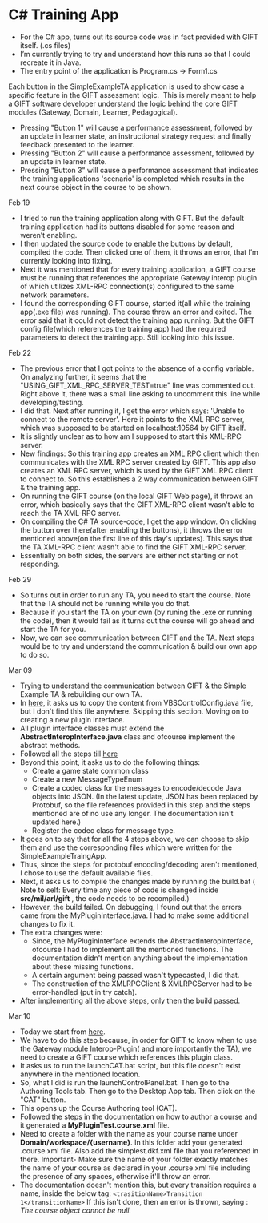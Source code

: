 # C# Training App

- For the C# app, turns out its source code was in fact provided with GIFT itself. (.cs files)
- I’m currently trying to try and understand how this runs so that I could recreate it in Java.
- The entry point of the application is Program.cs → Form1.cs

Each button in the SimpleExampleTA application is used to show case a specific feature in the GIFT assessment logic.  This is merely meant to help a GIFT software developer understand the logic behind the core GIFT modules (Gateway, Domain, Learner, Pedagogical).

- Pressing "Button 1" will cause a performance assessment, followed by an update in learner state, an instructional strategy request and finally feedback presented to the learner.
- Pressing "Button 2" will cause a performance assessment, followed by an update in learner state.
- Pressing "Button 3" will cause a performance assessment that indicates the training applications 'scenario' is completed which results in the next course object in the course to be shown.

Feb 19

- I tried to run the training application along with GIFT. But the default training application had its buttons disabled for some reason and weren’t enabling.
- I then updated the source code to enable the buttons by default, compiled the code. Then clicked one of them, it throws an error, that I’m currently looking into fixing.
- Next it was mentioned that for every training application, a GIFT course must be running that references the appropriate Gateway interop plugin of which utilizes XML-RPC connection(s) configured to the same network parameters.
- I found the corresponding GIFT course, started it(all while the training app(.exe file) was running). The course threw an error and exited. The error said that it could not detect the training app running. But the GIFT config file(which references the training app) had the required parameters to detect the training app. Still looking into this issue.

Feb 22

- The previous error that I got points to the absence of a config variable. On analyzing further, it seems that the "USING_GIFT_XML_RPC_SERVER_TEST=true" line was commented out. Right above it, there was a small line asking to uncomment this line while developing/testing.
- I did that. Next after running it, I get the error which says: 'Unable to connect to the remote server'. Here it points to the XML RPC server, which was supposed to be started on localhost:10564 by GIFT itself. 
- It is slightly unclear as to how am I supposed to start this XML-RPC server.
- New findings: So this training app creates an XML RPC client which then communicates with the XML RPC server created by GIFT. This app also creates an XML RPC server, which is used by the GIFT XML RPC client to connect to. So this establishes a 2 way communication between GIFT & the training app.
- On running the GIFT course (on the local GIFT Web page), it throws an error, which basically says that the GIFT XML-RPC client wasn't able to reach the TA XML-RPC server.
- On compiling the C# TA source-code, I get the app window. On clicking the button over there(after enabling the buttons), it throws the error mentioned above(on the first line of this day's updates). This says that the TA XML-RPC client wasn't able to find the GIFT XML-RPC server.
- Essentially on both sides, the servers are either not starting or not responding.


Feb 29

- So turns out in order to run any TA, you need to start the course. Note that the TA should not be running while you do that.
- Because if you start the TA on your own (by runing the .exe or running the code), then it would fail as it turns out the course will go ahead and start the TA for you.
- Now, we can see communication between GIFT and the TA. Next steps would be to try and understand the communication & build our own app to do so.


Mar 09
- Trying to understand the communication between GIFT & the Simple Example TA & rebuilding our own TA.
-  In [here](https://www.gifttutoring.org/projects/gift/wiki/Developer_Guide_2022-1#Creating-a-new-Control-Configuration-java-file), it asks us to copy the content from VBSControlConfig.java file, but I don't find this file anywhere. Skipping this section. Moving on to creating a new plugin interface.
- All plugin interface classes must extend the **AbstractInteropInterface.java** class and ofcourse implement the abstract methods.
- Followed all the steps till [here](https://www.gifttutoring.org/projects/gift/wiki/Developer_Guide_2022-1#Configure-new-Interop-course-inputs)
-  Beyond this point, it asks us to do the following things:
    - Create a game state common class
    - Create a new MessageTypeEnum
    - Create a codec class for the messages to encode/decode Java objects into JSON. (In the latest update, JSON has been replaced by Protobuf, so the file references provided in this step and the steps mentioned are of no use any longer. The documentation isn't updated here.)
    - Register the codec class for message type.
- It goes on to say that for all the 4 steps above, we can choose to skip them and use the corresponding files which were written for the SimpleExampleTraingApp.
- Thus, since the steps for protobuf encoding/decoding aren't mentioned, I chose to use the default available files.
- Next, it asks us to compile the changes made by running the build.bat ( Note to self: Every time any piece of code is changed inside **src/mil/arl/gift** , the code needs to be recompiled.)
- However, the build failed. On debugging, I found out that the errors came from the MyPluginInterface.java. I had to make some additional changes to fix it.
- The extra changes were: 
    - Since, the MyPluginInterface extends the AbstractInteropInterface, ofcourse I had to implement all the mentioned functions. The documentation didn't mention anything about the implementation about these missing functions.
    - A certain argument being passed wasn't typecasted, I did that.
    - The construction of the XMLRPCClient & XMLRPCServer had to be error-handled (put in try catch).
- After implementing all the above steps, only then the build passed. 

Mar 10
- Today we start from [here](https://www.gifttutoring.org/projects/gift/wiki/Developer_Guide_2022-1#Configure-Course-to-use-Interop-Plugin).
- We have to do this step because, in order for GIFT to know when to use the Gateway module Interop-Plugin( and more importantly the TA), we need to create a GIFT course which references this plugin class.
- It asks us to run the launchCAT.bat script, but this file doesn't exist anywhere in the mentioned location.
- So, what I did is run the launchControlPanel.bat. Then go to the Authoring Tools tab. Then go to the Desktop App tab. Then click on the "CAT" button.
- This opens up the Course Authoring tool (CAT).
- Followed the steps in the documentation on how to author a course and it generated a **MyPluginTest.course.xml** file.
- Need to create a folder with the name as your course name under **Domain/workspace/{username}**. In this folder add your generated .course.xml file. Also add the simplest.dkf.xml file that you referenced in there. Important- Make sure the name of your folder exactly matches the name of your course as declared in your .course.xml file including the presence of any spaces, otherwise it'll throw an error.
- The documentation doesn't mention this, but every transition requires a name, inside the below tag:
`<trasitionName>Transition 1</transitionName>`
If this isn't done, then an error is thrown, saying : _The course object cannot be null._
